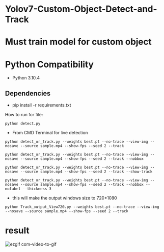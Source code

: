 # Yolov7-Custom-Object-Detect-and-Track
# Must train model for custom object
# Python Compatibility 
* Python 3.10.4
## Dependencies
* pip install -r requirements.txt

How to run for file:
<pre><code>python detect.py</code></pre>
* From CMD Terminal for live detection
<pre><code>python detect_or_track.py --weights best.pt --no-trace --view-img --nosave --source sample.mp4 --show-fps --seed 2 --track </code></pre>
<pre><code>python detect_or_track.py --weights best.pt --no-trace --view-img --nosave --source sample.mp4 --show-fps --seed 2 --track --nobbox</code></pre>
<pre><code>python detect_or_track.py --weights best.pt --no-trace --view-img --nosave --source sample.mp4 --show-fps --seed 2 --track --show-track</code></pre>
<pre><code>python detect_or_track.py --weights best.pt --no-trace --view-img --nosave --source sample.mp4 --show-fps --seed 2 --track --nobbox --nolabel --thickness 3</code></pre>

* this will make the output windows size to 720*1080
<pre><code>python Track_output_View720.py --weights best.pt --no-trace --view-img --nosave --source sample.mp4 --show-fps --seed 2 --track </code></pre>

# result

![ezgif com-video-to-gif](https://github.com/furiouskhan007/Yolov7-Custom-Object-Detect-and-Track/assets/135207625/beee9fbd-952f-40c3-acf7-fc665f6c4cb8)
